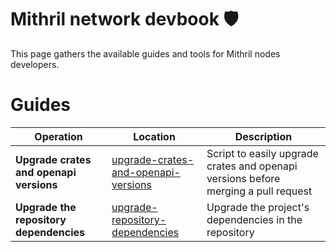 # Mithril network devbook :shield:

This page gathers the available guides and tools for Mithril nodes developers.

# Guides

| Operation                               | Location                                                                               | Description                                                                        |
| --------------------------------------- | -------------------------------------------------------------------------------------- | ---------------------------------------------------------------------------------- |
| **Upgrade crates and openapi versions** | [upgrade-crates-and-openapi-versions](./upgrade-crates-and-openapi-versions/README.md) | Script to easily upgrade crates and openapi versions before merging a pull request |
| **Upgrade the repository dependencies** | [upgrade-repository-dependencies](./upgrade-repository-dependencies/README.md)         | Upgrade the project's dependencies in the repository                               |
